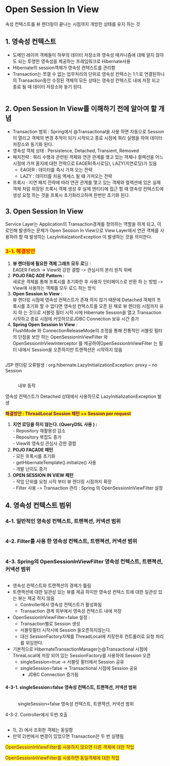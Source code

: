 # Open Session In View

속성 컨텍스트를 뷰 렌더링이 끝나는 시점까지 개방한 상태를 유지 하는 것

## 1. 영속성 컨텍스트

* 도메인 레이어 객체들이 하부의 데이터 저장소와 영속성 매커니즘에 대해 알지 않아도 되는 투명한 영속성을 제공하는 프레임워크로 Hibernate사용
* Hibernate의 session객체가 영속성 컨텍스트를 관리함
* Transaction는 쪼갤 수 없는 업무처리의 단위로 영속성 컨텍스는 1:1:로 연결된하나의 Transaction동안 수정된 객체의 모든 상태는 영속성 컨텍스트 내에 저장 되고 종료 될 때 데이터 저장소와 동기 된다.

<figure><img src="../../.gitbook/assets/image (250).png" alt=""><figcaption></figcaption></figure>

## 2. Open Session In View를 이해하기 전에 알아여 할 개념&#x20;

* Transaction 범위 : Spring에서 @Transactional을 사용 하면 자동으로 Session이 열리고 객체의 변경 추적이 되기 시작되고 종료 시점에 쿼리 실행을 하여 데이터 저장소와 동기화 된다.
* 영속성 객체 상태 : Persistence, Detached, Transient, Removed
* 패치전략 : 쿼리 수행과 관련된 객체와 연관 관계를 맺고 있는 객체나 컬렉션을 어느 시점에 가져 올지에 대한 전략으로 EAGER(즉시로딩), LAZY(지연로딩)가 있음&#x20;
  * EAGER : 데이터를 즉시 가져 오는 전략&#x20;
  * LAZY : 데이터를 처음 액세스 될 떄 가져오는 전략
* 프록시 : 지연 패치 전략에 따라 연관 관계를 맺고 있는 객체와 컬렉션에 있은 실제 객체 처럼 위장된 프록시 객체 생성 후 실제 엔티티에 접근 할 때 영속성 컨텍스트에 생성 요청 하는 것을 프록시 초기화라고하며 한번만 초기화 된다.

## 3. Open Session In View

Service Layer는 Application의 Transaction경계를 정의하는 역할을 하게 되고, 이로인해 발생하는 문제가 Open Session In View으로  View Layer에서 연관 객체를 사용하려 할 때 발생하는 LazyInitialzationException 이 발생하는 것을 의미한다.

### <mark style="color:red;">3-1. 해결방안</mark>&#x20;

1. **뷰 렌더링에 필요한 객체 그래프 모두 로**딩 : \
   EAGER Fetch -> View와 강한 결합 -> 관심사의 분리 원칙 위배
2. **POJO FAÇ ADE Pattern** : \
   새로운 객체를 통해 프록시를 초기화한 후 사용자 인터페이스로 반환 하 는 방법 -> View에 사용하는 객체를 모두 로드 하는 방식
3. **Open Session In View** : \
   뷰 렌더링 시점에 영속성 컨텍스트가 존재 하지 않기 때문에 Detached 객체의 프록시를 초기화 할 수 없다면 영속성 컨텍스트를 오픈 된 채로 뷰 렌더링 시점까지 유지 하 는 것으로 서블릿 필터 시작 시에 Hibernate Session을 열고 Transaction 시작하고 종료 시점에 커밋하므로JDBC Connection 보유 시간 증가
4. **Spring Open Session In View** : \
   FlushMode 와 ConnectionReleaseMode의 조정을 통해 전통적인 서블릿 필터의 단점을 보안 하는 OpenSessionInViewFilter 와 OpenSessionInViewInterceptor 를 제공하여OpenSessionInViewFilter 는 필터 내에서 Session을 오픈하지만 트랜잭션은 시작하지 않음

<figure><img src="../../.gitbook/assets/image (252).png" alt=""><figcaption></figcaption></figure>

JSP 렌더링  오류발생  : org.hibernate.LazyInitializationException: proxy – no Session

<figure><img src="../../.gitbook/assets/image (253).png" alt=""><figcaption><p>내부 동작</p></figcaption></figure>

영속성 컨텍스트가 Detached 상태에서 사용하므로 LazyInitializationException 발생&#x20;

<mark style="color:purple;">**해결방안 : ThreadLocal Session 패턴 => Session per request**</mark>

1. **지연 로딩을 하지 않는다. (QueryDSL 사용 ) :** \
   \- Repository 재활용성 감소 \
   \- Repository 복잡도 증가 \
   \- View와 영속성 관심사 강한 결합
2. **POJO FAÇADE 패턴**\
   \- 모든 프록시를 초기화 \
   \- getHibernateTemplate().initialize() 사용 \
   \- 개발 난이도 증가
3. **OPEN SESSION IN VIEW 패턴**\
   \- 작업 단위를 요청 시작 부터 뷰 렌더링 시점까지 확장 \
   \- Filter 사용 -> Transaction 관리 : Spring 의 OpenSessionInViewFilter 설정

## 4.   영속성 컨텍스트 범위

### 4-1. 일반적인 영속성 컨텍스트, 트랜젹션, 커넥션 범위

<figure><img src="../../.gitbook/assets/image (254).png" alt=""><figcaption></figcaption></figure>

### 4-2. Filter를 사용 한 영속성 컨텍스트, 트랜젹션, 커넥션 범위

<figure><img src="../../.gitbook/assets/image (255).png" alt=""><figcaption></figcaption></figure>

### 4-3. Spring의 OpenSessionInViewFilter 영속성 컨텍스트, 트랜젹션, 커넥션 범위

<figure><img src="../../.gitbook/assets/image (256).png" alt=""><figcaption></figcaption></figure>

* 영속성 컨텍스트와 트랜잭션의 경제가 틀림
* 트랜잭션에 대한 일관성 있는 뷰를 제공 하지만 영속성 컨텍스 트에 대한 일관성 있는 뷰는 제공 하지 않음
  * Controller에서 영속성 컨텍스트가 활성화됨&#x20;
  * Transaction 경계 외부에서 영속성 컨텍스트 내에 저장
* OpenSessionInViewFilter=false 설정 :&#x20;
  * Transaction별로 Session 생성&#x20;
  * 서블릿필터 시작시에 Session 을오픈하지않는다.&#x20;
  * 대신 SessionFactory자체를 ThreadLocal에 저장한후 컨트롤러로 요청 처리를 위임한다.
* 기본적으로 HibernateTransactionManager는@Transactional 시점에 ThreaLocal에 저장 되어 있는 SessionFactory를 사용하여 Session 오픈&#x20;
  * singleSession=true -> 서블릿 핕터에서 Session 공유&#x20;
  * singleSession=false -> Transactional 시점에 Session 공유
    * JDBC Connection 증가됨

#### **4-3-1. singleSession=false 영속성 컨텍스트, 트랜젹션, 커넥션 범위**

<figure><img src="../../.gitbook/assets/image (257).png" alt=""><figcaption><p>singleSession=false 영속성 컨텍스트, 트랜젹션, 커넥션 범위</p></figcaption></figure>

4-3-2. Controller에서 두번 호출&#x20;

<figure><img src="../../.gitbook/assets/image (258).png" alt=""><figcaption></figcaption></figure>

* 1\), 2) 에서 조회한 객체는 동일함
* 만약 2)번에서 변경이 있었으면 Transaction은 두 번 실행됨

<mark style="color:purple;">OpenSessionInViewFilter를 사용하지 않으면 다른 객체에 대한 작업</mark>

<mark style="color:purple;">OpenSessionInViewFilter를 사용하면 동일객체에 대한 작업</mark>
